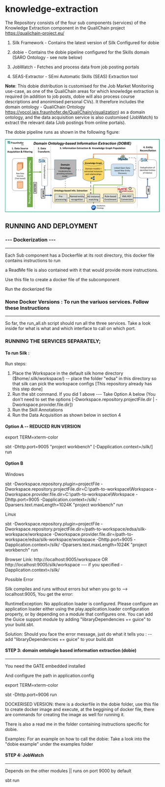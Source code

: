 # knowledge-extraction

The Repository consists of the four sub components (services) of the Knowledge Extraction component in the QualiChain project https://qualichain-project.eu/

1. Silk Framework - Contains the latest version of Silk Configured for dobie

2. dobie - Contains the dobie pipeline configured for the Skills domain (SARO Ontology - see note below)

3. JobWatch - Fetches and process data from job posting portals 

4. SEAS-Extractor - SEmi Automatic Skills (SEAS) Extraction tool

**Note**: This dobie distribution is customised for the Job Market Monitoring use-case, as one of the QualiChain areas for which knowledge extraction is required (in addition to job posts, dobie will also process course descriptions and anonimised personal CVs). It therefore includes the domain ontology - QualiChain Ontology https://vocol.iais.fraunhofer.de/QualiChain/visualization)  as a domain ontology, and the data acquisition service is also customised (JobWatch) to extract the relevant data (Job postings from online portals).

The dobie pipeline runs as shown in the following figure:

![DOBIE](images/dobie-generic-pipeline.png?raw=true "Domain Ontology Based Information Extraction Pipeline")

## RUNNING AND DEPLOYMENT
### --- Dockerization ---
-----------------------------------------------
Each Sub component has a Dockerfile at its root directory, this docker file contains instructions to run

a ReadMe file is also contained with it that would provide more instructions.


Use this file to create a docker file of the subcomponent

Run the dockerized file


### None Docker Versions : To run the variuos services. Follow these Instructions
-----------------------------------------------------------------------

So far, the run_all.sh script should run all the three services.
Take a look inside for what is what and which interface to call on which port.


### RUNNING THE SERVICES SEPARATELY;

#### To run Silk :

Run steps:
1. Place the Workspace in the default silk home directory ($home/.silk/workspace/) -- place the folder "edsa" in this directory so that silk can pick the workspace configs
   [This repository already has this step done]
2. Run the sbt command. If you did 1 above --- Take Option A below (You don't need to set the options [-Dworkspace.repository.projectFile.dir | -Dworkspace.provider.file.dir])
3. Run the Skill Annotations
4. Run the Data Acquisition as shown below in section 4


#### Option A -- REDUCED RUN VERSION

export TERM=xterm-color

sbt -Dhttp.port=9005 "project workbench" [-Dapplication.context=/silk/] run

#### Option B

Windows

sbt -Dworkspace.repository.plugin=projectFile -Dworkspace.repository.projectFile.dir=C:\path-to-workspace\Workspace -Dworkspace.provider.file.dir=C:\path-to-workspace\Workspace  -Dhttp.port=9005 -Dapplication.context=/silk/ -Dparsers.text.maxLength=1024K "project workbench" run

Linux

sbt -Dworkspace.repository.plugin=projectFile -Dworkspace.repository.projectFile.dir=/path-to-workspace/edsa/silk-workspace/workspace -Dworkspace.provider.file.dir=/path-to-workspace/edsa/silk-workspace/workspace  -Dhttp.port=9005 -Dapplication.context=/silk/ -Dparsers.text.maxLength=1024K "project workbench" run


Browser Link: http://localhost:9005/workspace  OR http://localhost:9005/silk/workspace --- if you specified -Dapplication.context=/silk/


Possible Error

Silk compiles and runs without errors but when you go to --> localhost:9005, You get the error:

RuntimeException: No application loader is configured. Please configure an application loader either using the play.application.loader configuration property, or by depending on a module that configures one. You can add the Guice support module by adding "libraryDependencies += guice" to your build.sbt.

Solution:
Should you face the error message, just do what it tells you :  -- add "libraryDependencies += guice" to your build.sbt



#### STEP 3: domain ontologie based information extraction (dobie)
----------------------------------
You need the GATE embedded installed

And configure the path in application.config

export TERM=xterm-color

sbt -Dhttp.port=9006 run

DOCKERISED VERSION: there is a dockerfile in the dobie folder, use this file to create docker image and execute, at the beggining of docker file, there are commands for creating
the image as well for running it.

There is also a read me in the folder containing instructions specific for dobie.

Examples: For an example on how to call the dobie: Take a look into the "dobie example" under the examples folder


#### STEP 4: JobWatch
-----------------------------------------------
Depends on the other modules || runs on port 9000 by default
 
sbt run

